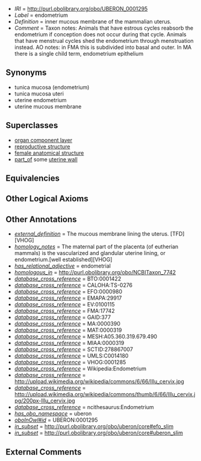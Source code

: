  * *IRI* = http://purl.obolibrary.org/obo/UBERON_0001295
 * *Label* = endometrium
 * *Definition* = inner mucous membrane of the mammalian uterus.
 * *Comment* = Taxon notes: Animals that have estrous cycles reabsorb the endometrium if conception does not occur during that cycle. Animals that have menstrual cycles shed the endometrium through menstruation instead. AO notes: in FMA this is subdivided into basal and outer. In MA there is a single child term, endometrium epithelium

## Synonyms

 * tunica mucosa (endometrium)
 * tunica mucosa uteri
 * uterine endometrium
 * uterine mucous membrane

## Superclasses

 * [organ component layer](../../UBERON/23/UBERON_0004923.md)
 * [reproductive structure](../../UBERON/56/UBERON_0005156.md)
 * [female anatomical structure](../../UBERON/04/UBERON_0014404.md)
 * [part_of](../../BFO/50/BFO_0000050.md) some [uterine wall](../../UBERON/59/UBERON_0000459.md)

## Equivalencies


## Other Logical Axioms


## Other Annotations

 * *[external_definition](../../UBPROP/01/UBPROP_0000001.md)* = The mucous membrane lining the uterus. [TFD][VHOG]
 * *[homology_notes](../../UBPROP/03/UBPROP_0000003.md)* = The maternal part of the placenta (of eutherian mammals) is the vascularized and glandular uterine lining, or endometrium.[well established][VHOG]
 * *[has_relational_adjective](../../UBPROP/07/UBPROP_0000007.md)* = endometrial
 * *[homologous_in](../../core#homologous/in/core#homologous_in.md)* = http://purl.obolibrary.org/obo/NCBITaxon_7742
 * *[database_cross_reference](../../ef/oboInOwl#hasDbXref.md)* = BTO:0001422
 * *[database_cross_reference](../../ef/oboInOwl#hasDbXref.md)* = CALOHA:TS-0276
 * *[database_cross_reference](../../ef/oboInOwl#hasDbXref.md)* = EFO:0000980
 * *[database_cross_reference](../../ef/oboInOwl#hasDbXref.md)* = EMAPA:29917
 * *[database_cross_reference](../../ef/oboInOwl#hasDbXref.md)* = EV:0100115
 * *[database_cross_reference](../../ef/oboInOwl#hasDbXref.md)* = FMA:17742
 * *[database_cross_reference](../../ef/oboInOwl#hasDbXref.md)* = GAID:377
 * *[database_cross_reference](../../ef/oboInOwl#hasDbXref.md)* = MA:0000390
 * *[database_cross_reference](../../ef/oboInOwl#hasDbXref.md)* = MAT:0000319
 * *[database_cross_reference](../../ef/oboInOwl#hasDbXref.md)* = MESH:A05.360.319.679.490
 * *[database_cross_reference](../../ef/oboInOwl#hasDbXref.md)* = MIAA:0000319
 * *[database_cross_reference](../../ef/oboInOwl#hasDbXref.md)* = SCTID:278867007
 * *[database_cross_reference](../../ef/oboInOwl#hasDbXref.md)* = UMLS:C0014180
 * *[database_cross_reference](../../ef/oboInOwl#hasDbXref.md)* = VHOG:0001285
 * *[database_cross_reference](../../ef/oboInOwl#hasDbXref.md)* = Wikipedia:Endometrium
 * *[database_cross_reference](../../ef/oboInOwl#hasDbXref.md)* = http://upload.wikimedia.org/wikipedia/commons/6/66/Illu_cervix.jpg
 * *[database_cross_reference](../../ef/oboInOwl#hasDbXref.md)* = http://upload.wikimedia.org/wikipedia/commons/thumb/6/66/Illu_cervix.jpg/200px-Illu_cervix.jpg
 * *[database_cross_reference](../../ef/oboInOwl#hasDbXref.md)* = ncithesaurus:Endometrium
 * *[has_obo_namespace](../../ce/oboInOwl#hasOBONamespace.md)* = uberon
 * *[oboInOwl#id](../../id/oboInOwl#id.md)* = UBERON:0001295
 * *[in_subset](../../et/oboInOwl#inSubset.md)* = http://purl.obolibrary.org/obo/uberon/core#efo_slim
 * *[in_subset](../../et/oboInOwl#inSubset.md)* = http://purl.obolibrary.org/obo/uberon/core#uberon_slim

## External Comments


